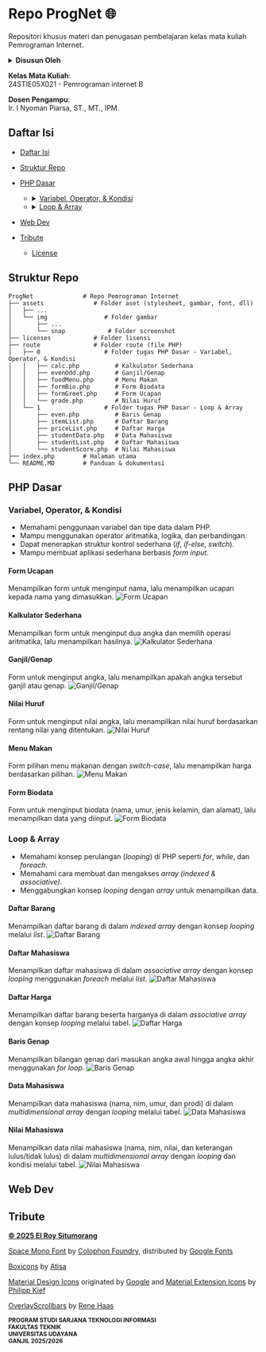 # Repo ProgNet 🌐
Repositori khusus materi dan penugasan pembelajaran kelas mata kuliah Pemrograman Internet.

<details><summary><b>Disusun Oleh</b></summary>El Roy Situmorang (2305551105)<br>

[![GitHub](./assets/ico/social/gh.svg)](https://github.com/el-ang)&nbsp;&nbsp;[![Instagram](./assets/ico/social/ig.svg)](https://instagram.com/el.ang_)&nbsp;&nbsp;[![LinkedIn](./assets/ico/social/li.svg)](https://linkedin.com/in/el-ang)

</details>

**Kelas Mata Kuliah**:<br>24STIE05X021 - Pemrograman internet B

**Dosen Pengampu**:<br>Ir. I Nyoman Piarsa, ST., MT., IPM.

## Daftar Isi
- [Daftar Isi](#daftar-isi)
- [Struktur Repo](#struktur-repo)
- [PHP Dasar](#php-dasar)
   - <details><summary><a href="#variabel-operator--kondisi">Variabel, Operator, & Kondisi</a></summary>
   
      - [Form Ucapan](#form-ucapan)
      - [Kalkulator Sederhana](#kalkulator-sederhana)
      - [Ganjil/Genap](#ganjilgenap)
      - [Nilai Huruf](#nilai-huruf)
      - [Menu Makan](#menu-makan)
      - [Form Biodata](#form-biodata)
   
   </details>

   - <details><summary><a href="#loop--array">Loop & Array</a></summary>
   
      - [Daftar Barang](#daftar-barang)
      - [Daftar Mahasiswa](#daftar-mahasiswa)
      - [Daftar Harga](#daftar-harga)
      - [Baris Genap](#baris-genap)
      - [Data Mahasiswa](#data-mahasiswa)
      - [Nilai Mahasiswa](#nilai-mahasiswa)
   
   </details>
- [Web Dev](#web-dev)
- [Tribute](#tribute)
   - [License](LICENSE)

## Struktur Repo
```
ProgNet              # Repo Pemrograman Internet
├── assets              # Folder aset (stylesheet, gambar, font, dll)
│   ├── ...
│   └── img                # Folder gambar
│       ├── ...
│       └── snap            # Folder screenshot
├── licenses            # Folder lisensi
├── route               # Folder route (file PHP)
│   ├── 0                  # Folder tugas PHP Dasar - Variabel, Operator, & Kondisi
│   │   ├── calc.php          # Kalkulator Sederhana
│   │   ├── evenOdd.php       # Ganjil/Genap
│   │   ├── foodMenu.php      # Menu Makan
│   │   ├── formBio.php       # Form Biodata
│   │   ├── formGreet.php     # Form Ucapan
│   │   └── grade.php         # Nilai Huruf
│   └── 1                  # Folder tugas PHP Dasar - Loop & Array
│       ├── even.php          # Baris Genap
│       ├── itemList.php      # Daftar Barang
│       ├── priceList.php     # Daftar Harga
│       ├── studentData.php   # Data Mahasiswa
│       ├── studentList.php   # Daftar Mahasiswa
│       └── studentScore.php  # Nilai Mahasiswa
├── index.php        # Halaman utama
└── README.MD        # Panduan & dokumentasi
```

## PHP Dasar

### Variabel, Operator, & Kondisi
- Memahami penggunaan variabel dan tipe data dalam PHP.
- Mampu menggunakan operator aritmatika, logika, dan perbandingan.
- Dapat menerapkan struktur kontrol sederhana (*if*, *if-else*, *switch*).
- Mampu membuat aplikasi sederhana berbasis *form input*. 

#### Form Ucapan
Menampilkan form untuk menginput nama, lalu menampilkan ucapan kepada nama yang dimasukkan.
![Form Ucapan](./assets/img/snap/formGreet.png)

#### Kalkulator Sederhana
Menampilkan form untuk menginput dua angka dan memilih operasi aritmatika, lalu menampilkan hasilnya.
![Kalkulator Sederhana](./assets/img/snap/calc.png)

#### Ganjil/Genap
Form untuk menginput angka, lalu menampilkan apakah angka tersebut ganjil atau genap.
![Ganjil/Genap](./assets/img/snap/evenOdd.png)

#### Nilai Huruf
Form untuk menginput nilai angka, lalu menampilkan nilai huruf berdasarkan rentang nilai yang ditentukan.
![Nilai Huruf](./assets/img/snap/grade.png)

#### Menu Makan
Form pilihan menu makanan dengan *switch-case*, lalu menampilkan harga berdasarkan pilihan.
![Menu Makan](./assets/img/snap/foodMenu.png)

#### Form Biodata
Form untuk menginput biodata (nama, umur, jenis kelamin, dan alamat), lalu menampilkan data yang diinput.
![Form Biodata](./assets/img/snap/formBio.png)

### Loop & Array
- Memahami konsep perulangan (*looping*) di PHP seperti *for*, *while*, dan *foreach*.
- Memahami cara membuat dan mengakses *array (indexed & associative)*.
- Menggabungkan konsep *looping* dengan *array* untuk menampilkan data.

#### Daftar Barang
Menampilkan daftar barang di dalam *indexed array* dengan konsep *looping* melalui *list*.
![Daftar Barang](./assets/img/snap/itemList.png)

#### Daftar Mahasiswa
Menampilkan daftar mahasiswa di dalam *associative array* dengan konsep *looping* menggunakan *foreach* melalui *list*.
![Daftar Mahasiswa](./assets/img/snap/studentList.png)

#### Daftar Harga
Menampilkan daftar barang beserta harganya di dalam *associative array* dengan konsep *looping* melalui tabel.
![Daftar Harga](./assets/img/snap/priceList.png)

#### Baris Genap
Menampilkan bilangan genap dari masukan angka awal hingga angka akhir menggunakan *for loop*.
![Baris Genap](./assets/img/snap/even.png)

#### Data Mahasiswa
Menampilkan data mahasiswa (nama, nim, umur, dan prodi) di dalam *multidimensional array* dengan *looping* melalui tabel.
![Data Mahasiswa](./assets/img/snap/studentData.png)

#### Nilai Mahasiswa
Menampilkan data nilai mahasiswa (nama, nim, nilai, dan keterangan lulus/tidak lulus) di dalam *multidimensional array* dengan *looping* dan kondisi melalui tabel.
![Nilai Mahasiswa](./assets/img/snap/studentScore.png)

## Web Dev

## Tribute
[**© 2025 El Roy Situmorang**](licenses/LICENSE)

[Space Mono Font](https://github.com/googlefonts/spacemono) by [Colophon Foundry](https://instagram.com/colophonfoundry), distributed by [Google Fonts](https://fonts.google.com/specimen/Space+Mono)

[Boxicons](https://boxicons.com) by [Atisa](https://github.com/atisawd)

[Material Design Icons](https://github.com/google/material-design-icons) originated by [Google](https://google.com) and [Material Extension Icons](https://github.com/material-extensions/vscode-material-icon-theme) by [Philipp Kief](https://github.com/PKief)

[OverlayScrollbars](https://kingsora.github.io/OverlayScrollbars) by [Rene Haas](https://github.com/KingSora)

<sup><b>PROGRAM STUDI SARJANA TEKNOLOGI INFORMASI<br>FAKULTAS TEKNIK<br>UNIVERSITAS UDAYANA<br>GANJIL 2025/2026</b></sup>